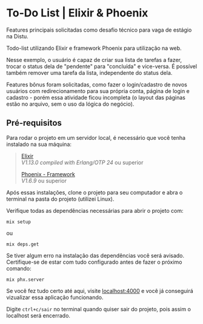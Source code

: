 # To-Do List | Elixir & Phoenix

Features principais solicitadas como desafio técnico para vaga de estágio na Distu.  

Todo-list utilizando Elixir e framework Phoenix para utilização na web.  

Nesse exemplo, o usuário é capaz de criar sua lista de tarefas a fazer, trocar o status dela de "pendente" para "concluída" e vice-versa. É possível também remover uma tarefa da lista, independente do status dela.  

Features bônus foram solicitadas, como fazer o login/cadastro de novos usuários com redirecionamento para sua própria conta, página de login e cadastro - porém essa atividade ficou incompleta (o layout das páginas estão no arquivo, sem o uso da lógica do negócio).  

## Pré-requisitos
Para rodar o projeto em um servidor local, é necessário que você tenha instalado na sua máquina: 

> [Elixir](https://elixir-lang.org/install.html)  
>_V1.13.0 compiled with Erlang/OTP 24_ ou superior   
>
>[Phoenix - Framework](https://hexdocs.pm/phoenix/installation.html)  
> _V1.6.9_ ou superior

Após essas instalações, clone o projeto para seu computador e abra o terminal na pasta do projeto (utilizei Linux).  

Verifique todas as dependências necessárias para abrir o projeto com:
```
mix setup
```
ou 
```
mix deps.get
```
Se tiver algum erro na instalação das dependências você será avisado. Certifique-se de estar com tudo configurado antes de fazer o próximo comando:
```
mix phx.server
```
Se você fez tudo certo até aqui, visite [localhost:4000](http://localhost:4000/) e você já conseguirá vizualizar essa aplicação funcionando.

Digite `ctrl+c/sair` no terminal quando quiser sair do projeto, pois assim o localhost será encerrado.
